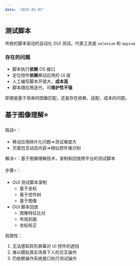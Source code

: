 ```yaml
---
date: '2025-01-03'
---
```


## 测试脚本

传统的脚本驱动的自动化 GUI 测试。代表工具是 `selenium` 和 `appium`

### 存在的问题
- 脚本执行**依赖** OS 接口
- 定位控件**依赖**移动应用的 UI 层
- 人工编写脚本开销大，**成本高**
- 脚本随应用迭代，可**维护性不强**

即便是基于简单的图像匹配，还是存在依赖、适配、成本的问题。

## 基于图像理解⭐

挑战⭐：

- 移动应用碎片化问题=>测试难度大
- 页面包含动态内容=>相似控件难识别

解决⭐：基于图像理解技术，录制和回放跨平台的测试脚本

步骤⭐：
- GUI 测试脚本录制
	- 基于坐标
	- 基于控件树
	- 基于图像
- GUI 脚本回放
	- 图像特征比对
	- 布局刻画
	- 坐标校正

局限性：
1. 无法感知异形屏幕对 UI 控件的遮挡
2. 难以模拟真实场景下人的交互操作
3. 仍依赖操作系统接口执行测试操作